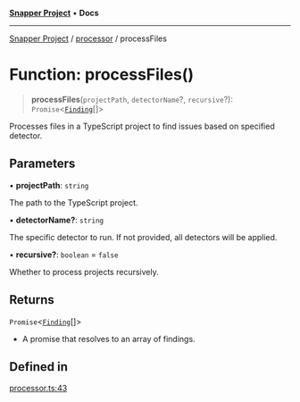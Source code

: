 [**Snapper Project**](../../README.md) • **Docs**

***

[Snapper Project](../../README.md) / [processor](../README.md) / processFiles

# Function: processFiles()

> **processFiles**(`projectPath`, `detectorName`?, `recursive`?): `Promise`\<[`Finding`](../../types/type-aliases/Finding.md)[]\>

Processes files in a TypeScript project to find issues based on specified detector.

## Parameters

• **projectPath**: `string`

The path to the TypeScript project.

• **detectorName?**: `string`

The specific detector to run. If not provided, all detectors will be applied.

• **recursive?**: `boolean` = `false`

Whether to process projects recursively.

## Returns

`Promise`\<[`Finding`](../../types/type-aliases/Finding.md)[]\>

- A promise that resolves to an array of findings.

## Defined in

[processor.ts:43](https://github.com/asifqatar/Snapper/blob/778fb7895f2095593881f2d22f160dd7157134a7/processor.ts#L43)

